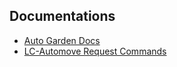 ## Documentations
- [Auto Garden Docs](/docs/lc_gardening.md)
- [LC-Automove Request Commands](/docs/lc_automove_requests.md)
